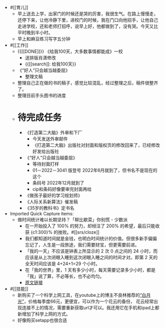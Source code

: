 - #[[育儿]]
    - 早上送去上学，出家门的时候还是哭的厉害，我很生气。在路上慢慢走，还停下来，让他冷静下里，进校门的时候，我在门口向他招手，让他自己走进学校，还和老师打招呼，说早上好，他都做到了，没有哭。今天又比平时晚到半小时。
    - 早上和麻豆练习写字五分钟
- #[[工作]]
    - {{[[DONE]]}} 《给我100天，大多数事情都能成》一校
        - 送排版肖潇修改
        - {{[[search]]: 给我100天}}
    - 《“好人”只会越当越委屈》
        - 整理文稿
    - 整理自己正在做的书的稿子，感觉比较混乱，经过整理之后，稿件很整齐了。
    - 整理目前手头图书的进度
    - # 待完成任务
        - 《打造第二大脑》外审和下厂
            - 今天发送外审邮件
            - 《打造第二大脑》出版社对封面和版权页的修改回来了，已经修改好发给出版社
        - 《“好人”只会越当越委屈》
            - 等待封面打样
            - 01－2022－3041 版登号 2022年6月就到了，但书名不是现在的这个
            - 条码号 2022年12月就到了
            - cip和条码好像要审完封面再给
        - 《做孩子最好的学习规划师》
        - 《人际关系新算法》催发稿
        - 《35岁的教科书》定书名
- Imported Quick Capture items:
    - 做时间统计难以长期坚持？「柳比歇菜」你别慌 - 少数派
        - 在一开始投入了 100% 的努力，却倾注了 200% 的希望，最后只能收获 {c1:300}% 的挫败。#[[srs/cloze]]
        - 我们都知道时间就是金钱，也明白时间统计的价值。但很多新手偏偏忘记了，人生是一段旅途，我们需要财宝，但更需要前进。
        - 「我的一天」不应该是钟表上所显示的 2 次 0 点之间的 24 小时，而应该是从上次闭眼入睡到这次闭眼入睡之间的时间才对。即第 2 天的全天时间应该是 4+24+1=29 个小时。
        - 在「我的世界」里，1 天有多少小时，每天需要记录多少小时，都是「我」说了算，不必等长，也不必均匀。
        - [原文链接](https://sspai.com/post/82724)
- #[[技能]]
    - 新购买了一个科学上网工具，在youtube上的博主不良林推荐的[“白月光”](https://www.bygcloud.com/#/stage/order/info?id=2023091123092557485882876)，价格每季度66元，更便宜，可以作为一个花云的备份， 花云经常出现连接不上的情况，需要重新获取url才可以。我还用它在手机和ipad上都新增加了科学上网的方式。
    - 好像购买setapp也很合适
